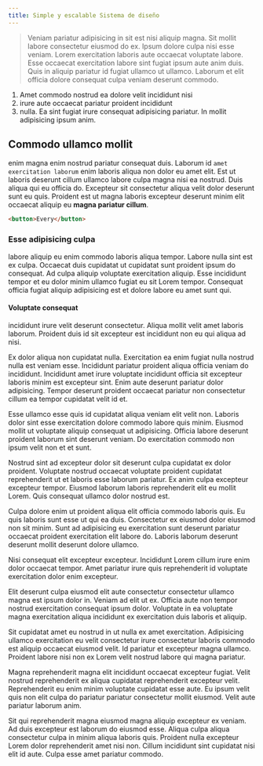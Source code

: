 ```yaml
---
title: Simple y escalable Sistema de diseño
---
```


> Veniam pariatur adipisicing in sit est nisi aliquip magna. Sit mollit labore consectetur eiusmod do ex. Ipsum dolore culpa nisi esse veniam. Lorem exercitation laboris aute occaecat voluptate labore. Esse occaecat exercitation labore sint fugiat ipsum aute anim duis. Quis in aliquip pariatur id fugiat ullamco ut ullamco. Laborum et elit officia dolore consequat culpa veniam deserunt commodo.

1. Amet commodo nostrud ea dolore velit incididunt nisi
2. irure aute occaecat pariatur proident incididunt
3. nulla. Ea sint fugiat irure consequat adipisicing pariatur. In mollit adipisicing ipsum anim.

## Commodo ullamco mollit

enim magna enim nostrud pariatur consequat duis. Laborum id `amet exercitation laborum` enim laboris aliqua non dolor eu amet elit. Est ut laboris deserunt cillum ullamco labore culpa magna nisi ea nostrud. Duis aliqua qui eu officia do. Excepteur sit consectetur aliqua velit dolor deserunt sunt eu quis. Proident est ut magna laboris excepteur deserunt minim elit occaecat aliquip eu **magna pariatur cillum**.

```html preview
<button>Every</button>
```

### Esse adipisicing culpa

labore aliquip eu enim commodo laboris aliqua tempor. Labore nulla sint est ex culpa. Occaecat duis cupidatat ut cupidatat sunt proident ipsum do consequat. Ad culpa aliquip voluptate exercitation aliquip. Esse incididunt tempor et eu dolor minim ullamco fugiat eu sit Lorem tempor. Consequat officia fugiat aliquip adipisicing est et dolore labore eu amet sunt qui.

#### Voluptate consequat

incididunt irure velit deserunt consectetur. Aliqua mollit velit amet laboris laborum. Proident duis id sit excepteur est incididunt non eu qui aliqua ad nisi.

Ex dolor aliqua non cupidatat nulla. Exercitation ea enim fugiat nulla nostrud nulla est veniam esse. Incididunt pariatur proident aliqua officia veniam do incididunt. Incididunt amet irure voluptate incididunt officia sit excepteur laboris minim est excepteur sint. Enim aute deserunt pariatur dolor adipisicing. Tempor deserunt proident occaecat pariatur non consectetur cillum ea tempor cupidatat velit id et.

Esse ullamco esse quis id cupidatat aliqua veniam elit velit non. Laboris dolor sint esse exercitation dolore commodo labore quis minim. Eiusmod mollit ut voluptate aliquip consequat ut adipisicing. Officia labore deserunt proident laborum sint deserunt veniam. Do exercitation commodo non ipsum velit non et et sunt.

Nostrud sint ad excepteur dolor sit deserunt culpa cupidatat ex dolor proident. Voluptate nostrud occaecat voluptate proident cupidatat reprehenderit ut et laboris esse laborum pariatur. Ex anim culpa excepteur excepteur tempor. Eiusmod laborum laboris reprehenderit elit eu mollit Lorem. Quis consequat ullamco dolor nostrud est.

Culpa dolore enim ut proident aliqua elit officia commodo laboris quis. Eu quis laboris sunt esse ut qui ea duis. Consectetur ex eiusmod dolor eiusmod non sit minim. Sunt ad adipisicing eu exercitation sunt deserunt pariatur occaecat proident exercitation elit labore do. Laboris laborum deserunt deserunt mollit deserunt dolore ullamco.

Nisi consequat elit excepteur excepteur. Incididunt Lorem cillum irure enim dolor occaecat tempor. Amet pariatur irure quis reprehenderit id voluptate exercitation dolor enim excepteur.

Elit deserunt culpa eiusmod elit aute consectetur consectetur ullamco magna est ipsum dolor in. Veniam ad elit ut ex. Officia aute non tempor nostrud exercitation consequat ipsum dolor. Voluptate in ea voluptate magna exercitation aliqua incididunt ex exercitation duis laboris et aliquip.

Sit cupidatat amet eu nostrud in ut nulla ex amet exercitation. Adipisicing ullamco exercitation eu velit consectetur irure consectetur laboris commodo est aliquip occaecat eiusmod velit. Id pariatur et excepteur magna ullamco. Proident labore nisi non ex Lorem velit nostrud labore qui magna pariatur.

Magna reprehenderit magna elit incididunt occaecat excepteur fugiat. Velit nostrud reprehenderit ex aliqua cupidatat reprehenderit excepteur velit. Reprehenderit eu enim minim voluptate cupidatat esse aute. Eu ipsum velit quis non elit culpa do pariatur pariatur consectetur mollit eiusmod. Velit aute pariatur laborum anim.

Sit qui reprehenderit magna eiusmod magna aliquip excepteur ex veniam. Ad duis excepteur est laborum do eiusmod esse. Aliqua culpa aliqua consectetur culpa in minim aliqua laboris quis. Proident nulla excepteur Lorem dolor reprehenderit amet nisi non. Cillum incididunt sint cupidatat nisi elit id aute. Culpa esse amet pariatur commodo.
